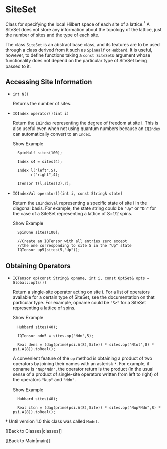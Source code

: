 # SiteSet #

Class for specifying the local Hilbert space of each site of a lattice.<sup>&#8224;</sup>
A SiteSet does not store any information about the topology of the lattice, just the number of sites
and the type of each site.

The class `SiteSet` is an abstract base class, and its features are to be used through a class derived from it
such as `SpinHalf` or `Hubbard`. It is useful, however, to define functions taking a `const SiteSet&` argument
whose functionality does not depend on the particular type of SiteSet being passed to it.

## Accessing Site Information

* `int N()`

  Returns the number of sites.

* `IQIndex operator()(int i)`

  Return the `IQIndex` representing the degree of freedom at site i. This is also useful even when not using quantum numbers
  because an `IQIndex` can automatically convert to an `Index`.

  <div class="example_clicker">Show Example</div>

        SpinHalf sites(100);

        Index s4 = sites(4);

        Index l("left",5),
              r("right",4);

        ITensor T(l,sites(3),r);

* `IQIndexVal operator()(int i, const String& state)`

  Return the `IQIndexVal` representing a specific state of site i in the diagonal basis. For example, the state string could be
  `"Up"` or `"Dn"` for the case of a SiteSet representing a lattice of S=1/2 spins.

  <div class="example_clicker">Show Example</div>

        SpinOne sites(100);

        //Create an IQTensor with all entries zero except
        //the one corresponding to site 5 in the "Up" state
        IQTensor up5(sites(5,"Up"));

## Obtaining Operators

* `IQTensor op(const String& opname, int i, const OptSet& opts = Global::opts())`

  Return a single-site operator acting on site i. For a list of operators available for a certain type of SiteSet, see the documentation
  on that particular type. For example, opname could be `"Sz"` for a SiteSet representing a lattice of spins. 

  <div class="example_clicker">Show Example</div>

        Hubbard sites(40);

        IQTensor ndn5 = sites.op("Ndn",5);

        Real dens = (dag(prime(psi.A(8),Site)) * sites.op("Ntot",8) * psi.A(8)).toReal();

  A convenient feature of the `op` method is obtaining a product of two 
  operators by joining their names with an asterisk `*`.
  For example, if opname is `"Nup*Ndn"`, the operator return is the product (in the usual sense of a product of single-site operators
  written from left to right) of the operators `"Nup"` and `"Ndn"`.

  <div class="example_clicker">Show Example</div>

        Hubbard sites(40);

        Real itcn = (dag(prime(psi.A(8),Site)) * sites.op("Nup*Ndn",8) * psi.A(8)).toReal();


&#8224; Until version 1.0 this class was called `Model`.


[[Back to Classes|classes]]

[[Back to Main|main]]

